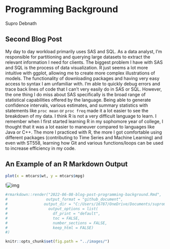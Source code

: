 Programming Background
================
Supro Debnath

## Second Blog Post

My day to day workload primarily uses SAS and SQL. As a data analyst,
I’m responsible for partitioning and querying large datasets to extract
the relevant information I need for clients. The biggest problem I have
with SAS and SQL is the process of data visualization. R just seems a
lot more intuitive with ggplot, allowing me to create more complex
illustrations of models. The functionality of downloading packages and
having very easy access to syntax I am unfamiliar with. I’m able to
quickly debug errors and trace back lines of code that I can’t very
easily do in SAS or SQL. However, the one thing I do miss about SAS
specifically is the broad range of statistical capabilities offered by
the language. Being able to generate confidence intervals, various
estimates, and summary statistics with statements like `proc mean` or
`proc freq` made it a lot easier to see the breakdown of my data. I
think R is not a very difficult language to learn. I remember when I
first started learning R in my sophomore year of college, I thought that
it was a lot easier to maneuver compared to languages like Java or C++.
The more I practiced with R, the more I got comfortable using different
packages (contributing to Time Series and Machine Learning) and even
with ST558, learning how Git and various functions/loops can be used to
increase efficiency in my code.

## An Example of an R Markdown Output

``` r
plot(x = mtcars$wt, y = mtcars$mpg)
```

!![img](/images/image.jpeg)<!-- -->

``` r
#rmarkdown::render("2022-06-08-blog-post-programming-background.Rmd", 
#                 output_format = "github_document",
#                output_dir = "C:/Users/16787/OneDrive/Documents/suproman98.github.io/_posts",
#                  output_options = list(
#                    df_print = "default",
#                    toc = FALSE,
#                    number_sections = FALSE,
#                    keep_html = FALSE)
#)
```

``` r
knitr::opts_chunk$set(fig.path = "../images/")
```

